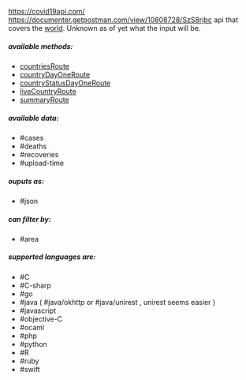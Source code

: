 https://covid19api.com/
https://documenter.getpostman.com/view/10808728/SzS8rjbc
api that covers the [world](global.md). Unknown as of yet what the input will be.
##### available methods:
- [countriesRoute](countriesRoute.md)
- [countryDayOneRoute](countryDayOneRoute.md)
- [countryStatusDayOneRoute](countryStatusDayOneRoute.md)
- [liveCountryRoute](liveCountryRoute.md)
- [summaryRoute](summaryRoute.md)
##### available data:
- #cases
- #deaths
- #recoveries
- #upload-time
##### ouputs as:
- #json
##### can filter by:
- #area
##### supported languages are:
- #C
- #C-sharp 
- #go
- #java ( #java/okhttp or #java/unirest , unirest seems easier )
- #javascript
- #objective-C
- #ocaml
- #php
- #python
- #R
- #ruby
- #swift